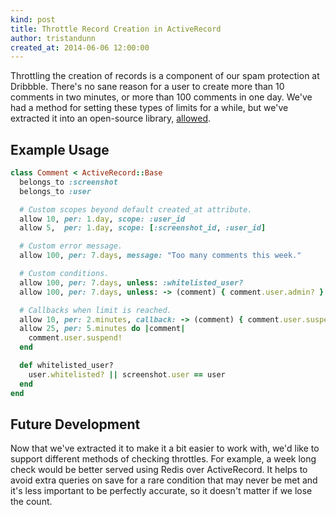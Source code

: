 ```yaml
---
kind: post
title: Throttle Record Creation in ActiveRecord
author: tristandunn
created_at: 2014-06-06 12:00:00
---
```


Throttling the creation of records is a component of our spam protection at
Dribbble. There's no sane reason for a user to create more than 10 comments in
two minutes, or more than 100 comments in one day. We've had a method for
setting these types of limits for a while, but we've extracted it into an
open-source library, [allowed][].

## Example Usage

```ruby
class Comment < ActiveRecord::Base
  belongs_to :screenshot
  belongs_to :user

  # Custom scopes beyond default created_at attribute.
  allow 10, per: 1.day, scope: :user_id
  allow 5,  per: 1.day, scope: [:screenshot_id, :user_id]

  # Custom error message.
  allow 100, per: 7.days, message: "Too many comments this week."

  # Custom conditions.
  allow 100, per: 7.days, unless: :whitelisted_user?
  allow 100, per: 7.days, unless: -> (comment) { comment.user.admin? }

  # Callbacks when limit is reached.
  allow 10, per: 2.minutes, callback: -> (comment) { comment.user.suspend! }
  allow 25, per: 5.minutes do |comment|
    comment.user.suspend!
  end

  def whitelisted_user?
    user.whitelisted? || screenshot.user == user
  end
end
```

## Future Development

Now that we've extracted it to make it a bit easier to work with, we'd like to
support different methods of checking throttles. For example, a week long check
would be better served using Redis over ActiveRecord. It helps to avoid extra
queries on save for a rare condition that may never be met and it's less
important to be perfectly accurate, so it doesn't matter if we lose the count.

[allowed]: https://github.com/dribbble/allowed
